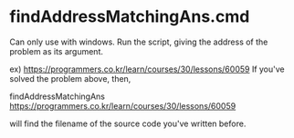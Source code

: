 # findAddressMatchingAns.cmd

Can only use with windows.
Run the script, giving the address of the problem as its argument.

ex) https://programmers.co.kr/learn/courses/30/lessons/60059
If you've solved the problem above, then,

findAddressMatchingAns https://programmers.co.kr/learn/courses/30/lessons/60059

will find the filename of the source code you've written before.